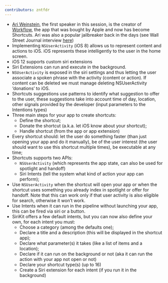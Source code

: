 ```yaml
---
contributors: zntfdr
---
```


- [Ari Weinstein][ariTweet], the first speaker in this session, is the creator of [Workflow][workflowApp], the app that was bought by Apple and now has become Shortcuts. Ari was also a popular jailbreaker back in the days (see Wall Street Journal interview [here][ariWS])
- Implementing `NSUserActivity` (iOS 8) allows us to represent content and actions to iOS. iOS represents these intelligently to the user in the home screen.
- iOS 12 supports custom siri extensions
- Siri Extensions can run and execute in the background.
- `NSUserActivity` is exposed in the siri settings and thus letting the user associate a spoken phrase with the activity (content or action).
If content can be deleted we must manage deleting NSUserActivity ‘donations’ to iOS. 
- Shortcuts suggestions use patterns to identify what suggestion to offer to the user, these suggestions take into account time of day, location, other signals provided by the developer (input parameters to the Intentions types)
- Three main steps for your app to create shortcuts:
  - Define the shortcut;
  - Donate the shortcut (a.k.a. let iOS know about your shortcut);
  - Handle shortcut (from the app or app extension)
- Every shortcut should: let the user do something faster (than just opening your app and do it manually), be of the user interest (the user should want to use this shortcut multiple times), be executable at any time;
- Shortcuts supports two APIs:
  - `NSUserActivity` (which represents the app state, can also be used for spotlight and handoff)
  - Siri Intents (tell the system what kind of action your app can perform);
- Use `NSUserActivity` when the shortcut will open your app or when the shortcut uses something you already index in spotlight or offer for handoff. Note that this can work only if that user activity is also eligible for search, otherwise it won’t work.
- Use Intents when it can run in the pipeline without launching your app, this can be fired via siri or a button.
- SiriKit offers a few default intents, but you can now also define your own, for each intent you must:
  - Choose a category (among the defaults one); 
  - Declare a title and a description (this will be displayed in the shortcut app);
  - Declare what parameter(s) it takes (like a list of items and a location);
  - Declare if it can run on the background or not (aka it can run the action with your app not open or not)
  - Declare your shortcut type(s) (up to 16)
  - Create a Siri extension for each intent (if you run it in the background)

[ariTweet]: https://twitter.com/AriX
[workflowApp]: https://my.workflow.is
[ariWS]: https://www.wsj.com/articles/SB124692204445002607